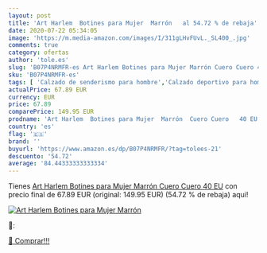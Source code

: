 ```yaml
---
layout: post
title: 'Art Harlem  Botines para Mujer  Marrón   al 54.72 % de rebaja'
date: 2020-07-22 05:34:05
image: 'https://m.media-amazon.com/images/I/311gLHvFUvL._SL400_.jpg'
comments: true
category: ofertas
author: 'tole.es'
slug: 'B07P4NRMFR-es Art Harlem Botines para Mujer Marrón Cuero Cuero 40 EU'
sku: 'B07P4NRMFR-es'
tags: [ 'Calzado de senderismo para hombre','Calzado deportivo para hombre','Chanclas y sandalias de piscina para hombre','Zapatillas de senderismo para hombre','Zapatillas y calzado deportivo para hombre','Zapatos','Zapatos para hombre','Zapatos y complementos','botines', ]
actualPrice: 67.89 EUR
currency: EUR
price: 67.89
comparePrice: 149.95 EUR
prodname: 'Art Harlem  Botines para Mujer  Marrón  Cuero Cuero   40 EU'
country: 'es'
flag: '🇪🇸'
brand: ''
buyurl: 'https://www.amazon.es/dp/B07P4NRMFR/?tag=tolees-21'
descuento: '54.72'
average: '84.44333333333334'
---
```


Tienes [Art Harlem  Botines para Mujer  Marrón  Cuero Cuero   40 EU](https://www.amazon.es/dp/B07P4NRMFR/?tag=tolees-21) con precio final de  67.89 EUR (original: 149.95 EUR) (54.72 %  de rebaja) aqui!

[![Art Harlem  Botines para Mujer  Marrón  ](https://m.media-amazon.com/images/I/311gLHvFUvL._SL400_.jpg)](https://www.amazon.es/dp/B07P4NRMFR/?tag=tolees-21)

🔎:


[🛒 Comprar!!!](https://www.amazon.es/dp/B07P4NRMFR/?tag=tolees-21)
